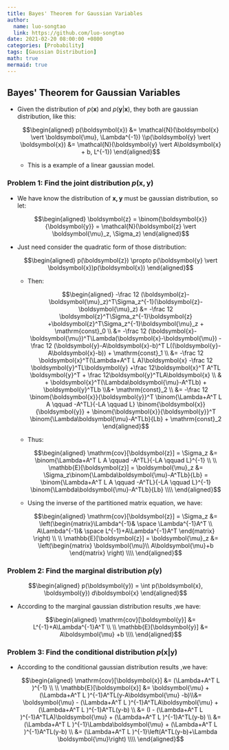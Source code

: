 ```yaml
---
title: Bayes' Theorem for Gaussian Variables
author:
  name: luo-songtao
  link: https://github.com/luo-songtao
date: 2021-02-20 08:00:00 +0800
categories: [Probability]
tags: [Gaussian Distribution]
math: true
mermaid: true
---
```



## Bayes' Theorem for Gaussian Variables

- Given the distribution of $p(\boldsymbol{x})$ and $p(\boldsymbol{y} \vert \boldsymbol{x})$, they both are gaussian distribution, like this:
    
    $$\begin{aligned} p(\boldsymbol{x}) &= \mathcal{N}(\boldsymbol{x} \vert \boldsymbol{\mu}, \Lambda^{-1}) \\p(\boldsymbol{y} \vert \boldsymbol{x}) &= \mathcal{N}(\boldsymbol{y} \vert A\boldsymbol{x} + b, L^{-1}) \end{aligned}$$
    
    - This is a example of a linear gaussian model.

### Problem 1: Find the joint distribution $p(\boldsymbol{x}, \boldsymbol{y})$

- We have know the distribution of $\boldsymbol{x,y}$ must be gaussian distribution, so let:
    
    $$\begin{aligned} \boldsymbol{z} = \binom{\boldsymbol{x}}{\boldsymbol{y}} = \mathcal{N}(\boldsymbol{z} \vert \boldsymbol{\mu}_z, \Sigma_z) \end{aligned}$$

- Just need consider the quadratic form of those distribution:

    $$\begin{aligned} p(\boldsymbol{z}) \propto p(\boldsymbol{y} \vert \boldsymbol{x})p(\boldsymbol{x}) \end{aligned}$$
    
    - Then:
    
        $$\begin{aligned} -\frac 12 (\boldsymbol{z}-\boldsymbol{\mu}_z)^T\Sigma_z^{-1}(\boldsymbol{z}-\boldsymbol{\mu}_z) &= -\frac 12 \boldsymbol{z}^T\Sigma_z^{-1}\boldsymbol{z} +\boldsymbol{z}^T\Sigma_z^{-1}\boldsymbol{\mu}_z + \mathrm{const}_0   \\ &= -\frac 12 (\boldsymbol{x}-\boldsymbol{\mu})^T\Lambda(\boldsymbol{x}-\boldsymbol{\mu}) -\frac 12 (\boldsymbol{y}-A\boldsymbol{x}-b)^T L((\boldsymbol{y}-A\boldsymbol{x}-b)) + \mathrm{const}_1 \\ &= -\frac 12 \boldsymbol{x}^T(\Lambda+A^T L A)\boldsymbol{x} -\frac 12 \boldsymbol{y}^TL\boldsymbol{y} +\frac 12\boldsymbol{x}^T A^TL \boldsymbol{y}^T + \frac 12\boldsymbol{y}^TLA\boldsymbol{x} \\ & + \boldsymbol{x}^T(\Lambda\boldsymbol{\mu}-A^TLb) + \boldsymbol{y}^TLb \\&+ \mathrm{const}_2 \\ &= -\frac 12 \binom{\boldsymbol{x}}{\boldsymbol{y}}^T \binom{\Lambda+A^T L A \qquad -A^TL}{-LA \qquad L} \binom{\boldsymbol{x}}{\boldsymbol{y}} + \binom{\boldsymbol{x}}{\boldsymbol{y}}^T \binom{\Lambda\boldsymbol{\mu}-A^TLb}{Lb} + \mathrm{const}_2 \end{aligned}$$
        
    - Thus:
        
        $$\begin{aligned} \mathrm{cov}[\boldsymbol{z}] = \Sigma_z &= \binom{\Lambda+A^T L A \qquad -A^TL}{-LA \qquad L}^{-1} \\ \\ \mathbb{E}[\boldsymbol{z}] = \boldsymbol{\mu}_z &= \Sigma_z\binom{\Lambda\boldsymbol{\mu}-A^TLb}{Lb} = \binom{\Lambda+A^T L A \qquad -A^TL}{-LA \qquad L}^{-1} \binom{\Lambda\boldsymbol{\mu}-A^TLb}{Lb} \\\\ \end{aligned}$$
        
    - Using the inverse of the partitioned matrix equation, we have:
        
        $$\begin{aligned} \mathrm{cov}[\boldsymbol{z}] =  \Sigma_z &= \left(\begin{matrix}\Lambda^{-1}& \space \Lambda^{-1}A^T \\ A\Lambda^{-1}& \space L^{-1}+A\Lambda^{-1}A^T \end{matrix} \right) \\ \\  \mathbb{E}[\boldsymbol{z}] = \boldsymbol{\mu}_z &= \left(\begin{matrix} \boldsymbol{\mu}\\ A\boldsymbol{\mu}+b \end{matrix} \right) \\\\  \end{aligned}$$

### Problem 2: Find the marginal distribution $p(\boldsymbol{y})$

$$\begin{aligned} p(\boldsymbol{y}) = \int p(\boldsymbol{x}, \boldsymbol{y}) d\boldsymbol{x} \end{aligned}$$

- According to the marginal gaussian distribution results ,we have:

    $$\begin{aligned} \mathrm{cov}[\boldsymbol{y}] &= L^{-1}+A\Lambda^{-1}A^T \\ \\ \mathbb{E}[\boldsymbol{y}] &= A\boldsymbol{\mu} +b \\\\ \end{aligned}$$

### Problem 3: Find the conditional distribution $p(\boldsymbol{x} \vert \boldsymbol{y})$

- According to the conditional gaussian distribution results ,we have:

    $$\begin{aligned} \mathrm{cov}[\boldsymbol{x}] &= (\Lambda+A^T L )^{-1} \\ \\ \mathbb{E}[\boldsymbol{x}] &= \boldsymbol{\mu} + (\Lambda+A^T L )^{-1}A^TL(y-A\boldsymbol{\mu} -b)\\&= \boldsymbol{\mu} - (\Lambda+A^T L )^{-1}A^TLA\boldsymbol{\mu} + (\Lambda+A^T L )^{-1}A^TL(y-b) \\ &= (I - (\Lambda+A^T L )^{-1}A^TLA)\boldsymbol{\mu} + (\Lambda+A^T L )^{-1}A^TL(y-b) \\ &= (\Lambda+A^T L )^{-1}\Lambda\boldsymbol{\mu} + (\Lambda+A^T L )^{-1}A^TL(y-b) \\ &= (\Lambda+A^T L )^{-1}\left(A^TL(y-b)+\Lambda \boldsymbol{\mu}\right) \\\\  \end{aligned}$$







